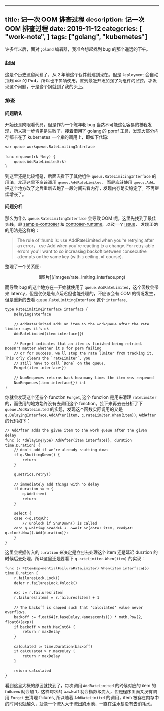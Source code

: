 
---
title:  记一次 OOM 排查过程
description: 记一次 OOM 排查过程
date: 2019-11-12
categories: [
    "work-note",
]
tags: ["golang", "kubernetes"]
---

许多年以后，面对 `goland` 编辑器，我准会想起找到 bug 的那个遥远的下午。

<!--more-->

### 起因

这是个历史遗留问题了，从 2 年前这个组件创建到现在。但是 `Deployment` 会自动拉起 `OOM` 的 Pod， 所以也不影响使用，直到最近开始加强了对组件的监控，才发现这个问题，于是这个锅就到了我的头上。

### 排查

#### 问题确认

开始还是肉眼看代码，但是作为一个陈年老 bug 当然不可能这么容易的被我发现，所以第一步肯定是失败了。接着借用了 golang 的 pprof 工具，发现大部分内存都卡在了 kubernetes 一个库的调用上，即如下代码:

```
var queue workqueue.RateLimitingInterface

func enqueue(rk *key) {
	queue.AddRateLimited(rk)
}
```

到这里还是比较懵逼，后面去看下了其他组件 `queue.RateLimitingInterface` 的用法，发现这里不应该调用 `queue.AddRateLimited`，
而是应该使用 `queue.Add`。把这个地方改了之后重新去跑了一段时间去看内存，发现内存确实稳定了，不再继续增长了。

#### 问题分析

那么为什么 `queue.RateLimitingInterface` 会导致 OOM 呢，这里先找到了最佳实践，即 [sample-controller](https://github.com/kubernetes/sample-controller/blob/master/controller.go) 和 [controller-runtime](https://github.com/kubernetes-sigs/controller-runtime/blob/master/pkg/handler/enqueue.go#L37)，以及一个 [issue](https://github.com/bookingcom/shipper/issues/120)， 发现正确的用法是这样的：

> The rule of thumb is: use AddRateLimited when you're retrying after an error， use Add when you're reacting to a change. For retry-able errors you'll want to do increasing backoff between consecutive attempts on the same key (with a ceiling, of course).

整理了一个关系图:

<center>![图片](/images/rate_limiting_interface.png)</center>

而导致 bug 的这个地方在一开始就使用了 `queue.AddRateLimited`，这个函数会带来 latency，但是仅仅是有点延迟但也能处理的，不应该会有 OOM 的情况发生，但是重新的去看 `queue.RateLimitingInterface` 这个 `interface`,
```
type RateLimitingInterface interface {
	DelayingInterface

	// AddRateLimited adds an item to the workqueue after the rate limiter says it's ok
	AddRateLimited(item interface{})

	// Forget indicates that an item is finished being retried.  Doesn't matter whether it's for perm failing
	// or for success, we'll stop the rate limiter from tracking it.  This only clears the `rateLimiter`, you
	// still have to call `Done` on the queue.
	Forget(item interface{})

	// NumRequeues returns back how many times the item was requeued
	NumRequeues(item interface{}) int
}

```
你就会发现这个还有个 function `Forget`, 这个 function 是用来清理 `rateLimiter` 的，而使用的地方始终没有去调用这个 function。接下来再去去分析了下 `queue.AddRateLimited` 的实现，发现这个函数实际调用的又是 `q.DelayingInterface.AddAfter(item, q.rateLimiter.When(item))`, `AddAfter` 的代码如下：
```
// AddAfter adds the given item to the work queue after the given delay
func (q *delayingType) AddAfter(item interface{}, duration time.Duration) {
	// don't add if we're already shutting down
	if q.ShuttingDown() {
		return
	}

	q.metrics.retry()

	// immediately add things with no delay
	if duration <= 0 {
		q.Add(item)
		return
	}

	select {
	case <-q.stopCh:
		// unblock if ShutDown() is called
	case q.waitingForAddCh <- &waitFor{data: item, readyAt: q.clock.Now().Add(duration)}:
	}
}
```

这里会根据传入的 `duration` 来决定是立刻去处理这个 item 还是延迟 duration 的时候后去处理，所以这里还是要看下 `q.rateLimiter.When(item)` 的实现：

```
func (r *ItemExponentialFailureRateLimiter) When(item interface{}) time.Duration {
	r.failuresLock.Lock()
	defer r.failuresLock.Unlock()

	exp := r.failures[item]
	r.failures[item] = r.failures[item] + 1

	// The backoff is capped such that 'calculated' value never overflows.
	backoff := float64(r.baseDelay.Nanoseconds()) * math.Pow(2, float64(exp))
	if backoff > math.MaxInt64 {
		return r.maxDelay
	}

	calculated := time.Duration(backoff)
	if calculated > r.maxDelay {
		return r.maxDelay
	}

	return calculated
}
```

看到这里大概的原因就找到了，每次调用 `AddRateLimited` 的时候对应的 item 的 failures 就会加 1，这样每次的 backoff 就会指数级变大，但是程序里面又没有调用 `Forget` 去清理 failures, 所以随着 `AddRateLimited` 的调用，item 被存在内存中的时间也就越久，就像一个流入大于流出的水池，一直在注水缺没有去消耗水。
